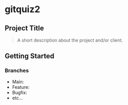 # gitquiz2

## Project Title

> A short description about the project and/or client.

## Getting Started



### Branches

* Main:
* Feature:
* Bugfix:
* etc...
